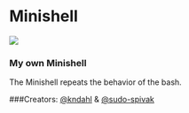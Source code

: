 # Minishell

![](shell.gif)

### My own Minishell
The Minishell repeats the behavior of the bash.

###Creators:
[@kndahl]( https://github.com/kndahl) & [@sudo-spivak]( https://github.com/sudo-spivak)
